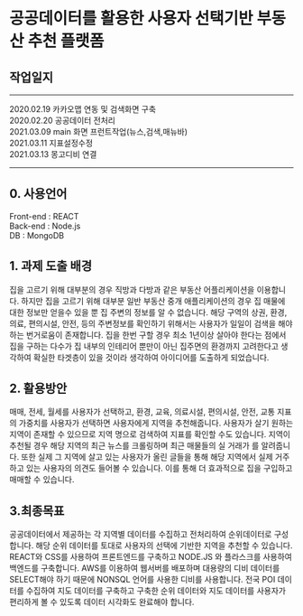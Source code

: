 # 공공데이터를 활용한 사용자 선택기반 부동산 추천 플랫폼

## 작업일지

---

2020.02.19 카카오맵 연동 및 검색화면 구축  
2020.02.20 공공데이터 전처리  
2021.03.09 main 화면 프런트작업(뉴스,검색,매뉴바)  
2021.03.11 지표설정수정  
2021.03.13 몽고디비 연결

---
## 0. 사용언어  
Front-end : REACT  
Back-end : Node.js  
DB : MongoDB  

## 1. 과제 도출 배경

집을 고르기 위해 대부분의 경우 직방과 다방과 같은 부동산 어플리케이션을 이용합니다. 하지만 집을 고르기 위해 대부분 일반 부동산 중개 애플리케이션의 경우 집 매물에 대한 정보만 얻을수 있을 뿐 집 주변의 정보를 알 수 없습니다. 해당 구역의 상권, 환경, 의료, 편의시설, 안전, 등의 주변정보를 확인하기 위해서는 사용자가 일일이 검색을 해야 하는 번거로움이 존재합니다. 집을 한번 구할 경우 최소 1년이상 살아야 한다는 점에서 집을 구하는 다수가 집 내부의 인테리어 뿐만이 아닌 집주면의 환경까지 고려한다고 생각하여 확실한 타겟층이 있을 것이라 생각하여 아이디어를 도출하게 되었습니다.

## 2. 활용방안

매매, 전세, 월세를 사용자가 선택하고, 환경, 교육, 의료시설, 편의시설, 안전, 교통 지표의 가중치를 사용자가 선택하면 사용자에게 지역을 추천해줍니다. 사용자가 살기 원하는 지역이 존재할 수 있으므로 지역 명으로 검색하여 지표를 확인할 수도 있습니다. 지역이 추천될 경우 해당 지역의 최근 뉴스를 크롤링하며 최근 매물들의 실 거래가 를 알려줍니다. 또한 실제 그 지역에 살고 있는 사용자가 올린 글들을 통해 해당 지역에서 실제 거주하고 있는 사용자의 의견도 들어볼 수 있습니다. 이를 통해 더 효과적으로 집을 구입하고 매매할 수 있습니다.

## 3.최종목표

공공데이터에서 제공하는 각 지역별 데이터를 수집하고 전처리하여 순위데이터로 구성합니다. 해당 순위 데이터를 토대로 사용자의 선택에 기반한 지역을 추천할 수 있습니다. REACT와 CSS를 사용하여 프론트엔드를 구축하고 NODE.JS 와 플라스크를 사용하여 백엔드를 구축합니다. AWS를 이용하여 웹서버를 배포하며 대용량의 디비 데이터를 SELECT해야 하기 때문에 NONSQL 언어를 사용한 디비를 사용합니다. 전국 POI 데이터를 수집하여 지도 데이터를 구축하고 구축한 순위 데이터와 지도 데이터를 사용자가 편리하게 볼 수 있도록 데이터 시각화도 완료해야 합니다.
